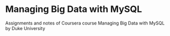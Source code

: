 # Managing Big Data with MySQL

Assignments and notes of Coursera course Managing Big Data with MySQL by Duke University
